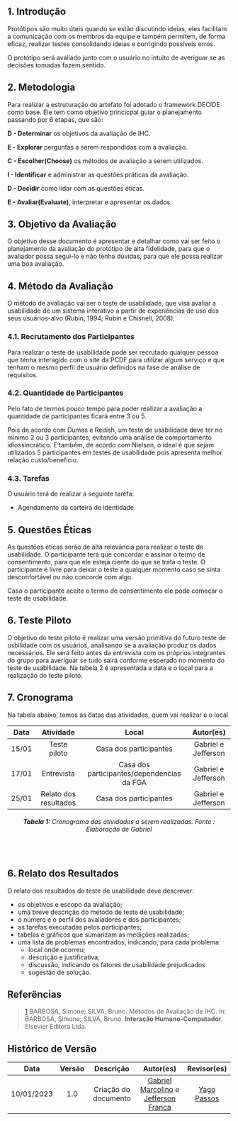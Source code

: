 
## 1. Introdução

Protótipos são muito úteis quando se estão discutindo ideias, eles facilitam a comunicação com os membros da equipe e também permitem, de forma eficaz, realizar testes consolidando ideias e corrigindo possíveis erros. 

O protótipo será avaliado junto com o usuário no intuito de averiguar se as decisões tomadas fazem sentido.

## 2. Metodologia

Para realizar a estruturação do artefato foi adotado o framework DECIDE como base. Ele tem como objetivo princicpal guiar o planejamento passando por 6 etapas, que são: 

**D - Determinar** os objetivos da avaliação de IHC.

**E - Explorar** perguntas a serem respondidas com a avaliação. 

**C - Escolher(Choose)** os métodos de avaliação a serem utilizados.

**I - Identificar** e administrar as questões práticas da avaliação. 

**D - Decidir** como lidar com as questões éticas.

**E - Avaliar(Evaluate)**, interpretar e apresentar os dados.

## 3. Objetivo da Avaliação

O objetivo desse documento é apresentar e detalhar como vai ser feito o planejamento da avaliação do protótipo de alta fidelidade, para que o avaliador possa segui-lo e não tenha dúvidas, para que ele possa realizar uma boa avaliação.

## 4. Método da Avaliação

O método de avaliação vai ser o teste de usabilidade, que visa avaliar a usabilidade de um sistema interativo a partir de experiências de uso dos seus usuários-alvo (Rubin, 1994; Rubin e Chisnell, 2008). 

### 4.1. Recrutamento dos Participantes

Para realizar o teste de usabilidade pode ser recrutado qualquer pessoa que tenha interagido com o site da PCDF para utilizar algum serviço e que tenham o mesmo perfil de usuário definidos na fase de análise de requisitos. 

### 4.2. Quantidade de Participantes

Pelo fato de termos pouco tempo para poder realizar a avaliação a quantidade de participantes ficará entre 3 ou 5.

 Pois de acordo com Dumas e Redish, um teste de usabilidade deve ter no mínimo 2 ou 3 participantes, evitando uma análise de comportamento idiossincrático. E também, de acordo com Nielsen, o ideal é que sejam utilizados 5 participantes em testes de usabilidade pois apresenta melhor relação custo/benefício.

### 4.3. Tarefas 

O usuário terá de realizar a seguinte tarefa:

- Agendamento da carteira de identidade.

## 5. Questões Éticas

As questões éticas serão de alta relevância para realizar o teste de usabilidade. O participante terá que concordar e assinar o termo de consentimento, para que ele esteja ciente do que se trata o teste. O participante é livre para deixar o teste a qualquer momento caso se sinta desconfortável ou não concorde com algo.

Caso o participante aceite o termo de consentimento ele pode começar o teste de usabilidade.

## 6. Teste Piloto

O objetivo do teste piloto é realizar uma versão primitiva do futuro teste de usbilidade com os usuários, analisando se a avaliação produz os dados necessários. Ele será feito antes da entrevista com os próprios integrantes do grupo para averiguar se tudo sairá conforme esperado no momento do teste de usabilidade. Na tabela 2 é apresentada a data e o local para a realização do teste piloto.

## 7. Cronograma

Na tabela abaixo, temos as datas das atividades, quem vai realizar e o local

| Data  |       Atividade       |         Local          |      Autor(es)      |
| :---: | :-------------------: | :--------------------: | :-----------------: |
| 15/01 |     Teste piloto      | Casa dos participantes | Gabriel e Jefferson |
| 17/01 |      Entrevista       | Casa dos participantes/dependencias da FGA | Gabriel e Jefferson |
| 25/01 | Relato dos resultados | Casa dos participantes | Gabriel e Jefferson |

<figcaption align='center'>
   <h6><b>Tabela 1:</b> Cronograma das atividades a serem realizadas. Fonte : Elaboração de Gabriel</h6>
</figcaption>
<br>

## 6. Relato dos Resultados

O relato dos resultados do teste de usabilidade deve descrever:
- os objetivos e escopo da avaliação;
- uma breve descrição do método de teste de usabilidade;
- o número e o perfil dos avaliadores e dos participantes;
- as tarefas executadas pelos participantes;
- tabelas e gráficos que sumarizam as medições realizadas;
- uma lista de problemas encontrados, indicando, para cada problema:
  * local onde ocorreu;
  * descrição e justificativa;
  * discussão, indicando os fatores de usabilidade prejudicados
  * sugestão de solução. 

## Referências

> [1](#introducao) BARBOSA, Simone; SILVA, Bruno. Métodos de Avaliação de IHC. In: BARBOSA, Simone; SILVA, Bruno. **Interação Humano-Computador**. Elsevier Editora Ltda.

## Histórico de Versão

|    Data    | Versão |      Descrição       |                                              Autor(es)                                               |                  Revisor(es)                  |
| :--------: | :----: | :------------------: | :--------------------------------------------------------------------------------------------------: | :-------------------------------------------: |
| 10/01/2023 |  1.0   | Criação do documento | [Gabriel Marcolino](https://github.com/GabrielMR360) e [Jefferson Franca](https://github.com/Frans6) | [Yago Passos](https://github.com/yagompassos) |
